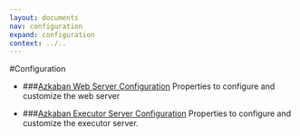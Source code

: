 ```yaml
---
layout: documents
nav: configuration
expand: configuration
context: ../..
---
```

#Configuration

* ###[Azkaban Web Server Configuration](./azkabanwebserver.html)
	Properties to configure and customize the web server

* ###[Azkaban Executor Server Configuration](./azkabanexecserver.html)
	Properties to configure and customize the executor server.